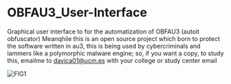 # OBFAU3_User-Interface
Graphical user interface to  for the automatization of OBFAU3 (autoit obfuscator) Meanqhile this is an open source project which born to protect the software written in au3, this is being used by cybercriminals and lammers like a polymorphic malware engine; so, if you want a copy, to study this, emailme to davica01@ucm.es with your college or study center email

![FIG1](https://i.gyazo.com/9f0e3534827122d87ac220609564f154.png)
